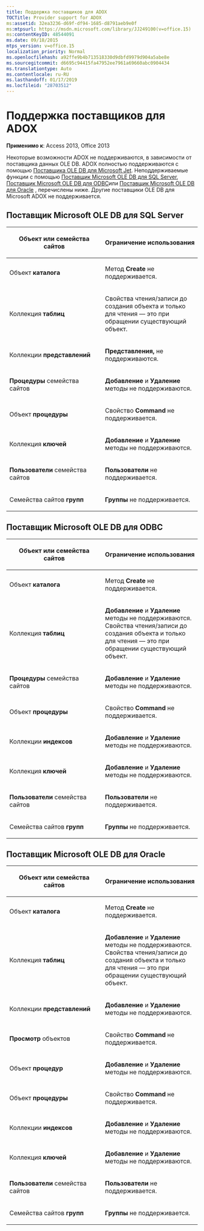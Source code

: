 ```yaml
---
title: Поддержка поставщиков для ADOX
TOCTitle: Provider support for ADOX
ms:assetid: 32ea3236-d69f-df94-1685-d8791aeb9e0f
ms:mtpsurl: https://msdn.microsoft.com/library/JJ249100(v=office.15)
ms:contentKeyID: 48544091
ms.date: 09/18/2015
mtps_version: v=office.15
localization_priority: Normal
ms.openlocfilehash: a92ffe9b4b713518330d9dbfd9979d904a5abe8e
ms.sourcegitcommit: d6695c94415fa47952ee7961a69660abc0904434
ms.translationtype: Auto
ms.contentlocale: ru-RU
ms.lasthandoff: 01/17/2019
ms.locfileid: "28703512"
---
```

# <a name="provider-support-for-adox"></a>Поддержка поставщиков для ADOX


**Применимо к**: Access 2013, Office 2013

Некоторые возможности ADOX не поддерживаются, в зависимости от поставщика данных OLE DB. ADOX полностью поддерживаются с помощью [Поставщика OLE DB для Microsoft Jet](microsoft-ole-db-provider-for-microsoft-jet.md). Неподдерживаемые функции с помощью [Поставщик Microsoft OLE DB для SQL Server](microsoft-ole-db-provider-for-sql-server.md), [Поставщик Microsoft OLE DB для ODBC](microsoft-ole-db-provider-for-odbc.md)или [Поставщик Microsoft OLE DB для Oracle](microsoft-ole-db-provider-for-oracle.md) , перечислены ниже. Другие поставщики OLE DB для Microsoft ADOX не поддерживается.

## <a name="microsoft-ole-db-provider-for-sql-server"></a>Поставщик Microsoft OLE DB для SQL Server

<table>
<colgroup>
<col style="width: 50%" />
<col style="width: 50%" />
</colgroup>
<thead>
<tr class="header">
<th><p>Объект или семейства сайтов</p></th>
<th><p>Ограничение использования</p></th>
</tr>
</thead>
<tbody>
<tr class="odd">
<td><p>Объект <strong>каталога</strong></p></td>
<td><p>Метод <strong>Create</strong> не поддерживается.</p></td>
</tr>
<tr class="even">
<td><p>Коллекция <strong>таблиц</strong></p></td>
<td><p>Свойства чтения/записи до создания объекта и только для чтения — это при обращении существующий объект.</p></td>
</tr>
<tr class="odd">
<td><p>Коллекции <strong>представлений</strong></p></td>
<td><p><strong>Представления,</strong> не поддерживаются.</p></td>
</tr>
<tr class="even">
<td><p><strong>Процедуры</strong> семейства сайтов</p></td>
<td><p><strong>Добавление</strong> и <strong>Удаление</strong> методы не поддерживаются.</p></td>
</tr>
<tr class="odd">
<td><p>Объект <strong>процедуры</strong></p></td>
<td><p>Свойство <strong>Command</strong> не поддерживается.</p></td>
</tr>
<tr class="even">
<td><p>Коллекция <strong>ключей</strong></p></td>
<td><p><strong>Добавление</strong> и <strong>Удаление</strong> методы не поддерживаются.</p></td>
</tr>
<tr class="odd">
<td><p><strong>Пользователи</strong> семейства сайтов</p></td>
<td><p><strong>Пользователи</strong> не поддерживается.</p></td>
</tr>
<tr class="even">
<td><p>Семейства сайтов <strong>групп</strong></p></td>
<td><p><strong>Группы</strong> не поддерживается.</p></td>
</tr>
</tbody>
</table>


## <a name="microsoft-ole-db-provider-for-odbc"></a>Поставщик Microsoft OLE DB для ODBC

<table>
<colgroup>
<col style="width: 50%" />
<col style="width: 50%" />
</colgroup>
<thead>
<tr class="header">
<th><p>Объект или семейства сайтов</p></th>
<th><p>Ограничение использования</p></th>
</tr>
</thead>
<tbody>
<tr class="odd">
<td><p>Объект <strong>каталога</strong></p></td>
<td><p>Метод <strong>Create</strong> не поддерживается.</p></td>
</tr>
<tr class="even">
<td><p>Коллекция <strong>таблиц</strong></p></td>
<td><p><strong>Добавление</strong> и <strong>Удаление</strong> методы не поддерживаются. Свойства чтения/записи до создания объекта и только для чтения — это при обращении существующий объект.</p></td>
</tr>
<tr class="odd">
<td><p><strong>Процедуры</strong> семейства сайтов</p></td>
<td><p><strong>Добавление</strong> и <strong>Удаление</strong> методы не поддерживаются.</p></td>
</tr>
<tr class="even">
<td><p>Объект <strong>процедуры</strong></p></td>
<td><p>Свойство <strong>Command</strong> не поддерживается.</p></td>
</tr>
<tr class="odd">
<td><p>Коллекции <strong>индексов</strong></p></td>
<td><p><strong>Добавление</strong> и <strong>Удаление</strong> методы не поддерживаются.</p></td>
</tr>
<tr class="even">
<td><p>Коллекция <strong>ключей</strong></p></td>
<td><p><strong>Добавление</strong> и <strong>Удаление</strong> методы не поддерживаются.</p></td>
</tr>
<tr class="odd">
<td><p><strong>Пользователи</strong> семейства сайтов</p></td>
<td><p><strong>Пользователи</strong> не поддерживается.</p></td>
</tr>
<tr class="even">
<td><p>Семейства сайтов <strong>групп</strong></p></td>
<td><p><strong>Группы</strong> не поддерживается.</p></td>
</tr>
</tbody>
</table>


## <a name="microsoft-ole-db-provider-for-oracle"></a>Поставщик Microsoft OLE DB для Oracle

<table>
<colgroup>
<col style="width: 50%" />
<col style="width: 50%" />
</colgroup>
<thead>
<tr class="header">
<th><p>Объект или семейства сайтов</p></th>
<th><p>Ограничение использования</p></th>
</tr>
</thead>
<tbody>
<tr class="odd">
<td><p>Объект <strong>каталога</strong></p></td>
<td><p>Метод <strong>Create</strong> не поддерживается.</p></td>
</tr>
<tr class="even">
<td><p>Коллекция <strong>таблиц</strong></p></td>
<td><p><strong>Добавление</strong> и <strong>Удаление</strong> методы не поддерживаются. Свойства чтения/записи до создания объекта и только для чтения — это при обращении существующий объект.</p></td>
</tr>
<tr class="odd">
<td><p>Коллекции <strong>представлений</strong></p></td>
<td><p><strong>Добавление</strong> и <strong>Удаление</strong> методы не поддерживаются.</p></td>
</tr>
<tr class="even">
<td><p><strong>Просмотр</strong> объектов</p></td>
<td><p>Свойство <strong>Command</strong> не поддерживается.</p></td>
</tr>
<tr class="odd">
<td><p>Объект <strong>процедур</strong></p></td>
<td><p><strong>Добавление</strong> и <strong>Удаление</strong> методы не поддерживаются.</p></td>
</tr>
<tr class="even">
<td><p>Объект <strong>процедуры</strong></p></td>
<td><p>Свойство <strong>Command</strong> не поддерживается.</p></td>
</tr>
<tr class="odd">
<td><p>Коллекции <strong>индексов</strong></p></td>
<td><p><strong>Добавление</strong> и <strong>Удаление</strong> методы не поддерживаются.</p></td>
</tr>
<tr class="even">
<td><p>Коллекция <strong>ключей</strong></p></td>
<td><p><strong>Добавление</strong> и <strong>Удаление</strong> методы не поддерживаются.</p></td>
</tr>
<tr class="odd">
<td><p><strong>Пользователи</strong> семейства сайтов</p></td>
<td><p><strong>Пользователи</strong> не поддерживается.</p></td>
</tr>
<tr class="even">
<td><p>Семейства сайтов <strong>групп</strong></p></td>
<td><p><strong>Группы</strong> не поддерживается.</p></td>
</tr>
</tbody>
</table>

